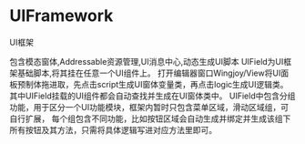 # UIFramework
UI框架

包含模态窗体,Addressable资源管理,UI消息中心,动态生成UI脚本
UIField为UI框架基础脚本,将其挂在任意一个UI组件上。
打开编辑器窗口Wingjoy/View将UI面板预制体拖进取，先点击script生成UI窗体变量类，再点击logic生成UI逻辑类。
其中UIField挂载的UI组件都会自动查找并生成在UI窗体类中。
UIField中包含分组功能，用于区分一个UI功能模块，框架内暂时只包含菜单区域，滑动区域组，可自行扩展，
每个组包含不同功能，比如按钮区域会自动生成并绑定并生成该组下所有按钮及其方法，只需将具体逻辑写进对应方法里即可。
